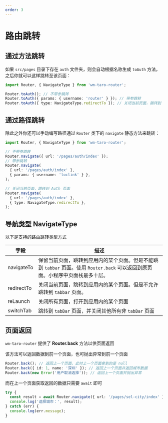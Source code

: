 ```yaml
---
order: 3
---
```


# 路由跳转

## 通过方法跳转

如果 `src/pages` 目录下存在 `auth` 文件夹，则会自动根据名称生成 `toAuth` 方法，之后你就可以这样跳转至该页面：

```ts
import Router, { NavigateType } from 'wm-taro-router';

Router.toAuth(); // 不带参跳转
Router.toAuth({ params: { username: 'router' } }); // 带参跳转
Router.toAuth({ type: NavigateType.redirectTo }); // 关闭当前页面，跳转到 Auth 页面
```

## 通过路径跳转

除此之外你还可以手动编写路径通过 `Router` 类下的 `navigate` 静态方法来跳转：

```typescript
import Router, { NavigateType } from 'wm-taro-router';

// 不带参跳转
Router.navigate({ url: '/pages/auth/index' });
// 带参跳转
Router.navigate(
  { url: '/pages/auth/index' },
  { params: { username: 'loclink' } },
);

// 关闭当前页面，跳转到 Auth 页面
Router.navigate(
  { url: '/pages/auth/index' },
  { type: NavigateType.redirectTo },
);
```

## 导航类型 NavigateType

以下是支持的路由跳转类型方式

| 字段       | 描述                                                                                                                            |
| ---------- | ------------------------------------------------------------------------------------------------------------------------------- |
| navigateTo | 保留当前页面，跳转到应用内的某个页面。但是不能跳到 `tabbar` 页面。使用 `Router.back` 可以返回到原页面。小程序中页面栈最多十层。 |
| redirectTo | 关闭当前页面，跳转到应用内的某个页面。但是不允许跳转到 `tabbar` 页面。                                                          |
| reLaunch   | 关闭所有页面，打开到应用内的某个页面                                                                                            |
| switchTab  | 跳转到 `tabBar` 页面，并关闭其他所有非 `tabBar` 页面                                                                            |

## 页面返回

`wm-taro-router` 提供了 **Router.back** 方法以供页面返回

该方法可以返回数据到前一个页面，也可抛出异常到前一个页面

```typescript
Router.back(); // 返回上一个页面，此时上一个页面拿到的是 null
Router.back({ id: 1, name: '深圳' }); // 返回上一个页面并返回城市数据
Router.back(new Error('用户取消选择')); // 返回上一个页面并抛出异常
```

而在上一个页面获取返回的数据只需要 `await` 即可

```typescript
try {
  const result = await Router.navigate({ url: '/pages/sel-city/index' });
  console.log('选择城市：', result);
} catch (err) {
  console.log(err.message);
}
```
